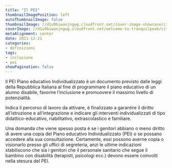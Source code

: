```yaml
---
title: "Il PEI"
thumbnailImagePosition: left
autoThumbnailImage: false
thumbnailImage: //d1u9biwaxjngwg.cloudfront.net/cover-image-showcase/city-750.jpg
coverImage: //d1u9biwaxjngwg.cloudfront.net/welcome-to-tranquilpeak/city.jpg
metaAlignment: center
date: 2021-12-21
categories:
- definizioni
tags:
- inclusione
- pei
showPagination: false
---
```


Il PEI Piano educativo Individualizzato è un documento previsto dalle leggi della Repubblica Italiana al fine di programmare il piano educativo di un alunno disabile, favorire l’inclusione e promuovere il massimo livello di potenzialità. 

<!--more-->
Indica il percorso di lavoro da attivare, è finalizzato a garantire il diritto all’istruzione e all’integrazione e indicare gli interventi individualizzati di tipo didattico-educativo, riabilitativo, extrascolastico e familiare.

Una domanda che viene spesso posta è se i genitori abbiano o meno diritto di avere una copia del Piano educativo Individualizzato (PEI) o se possano accedere alla sua consultazione. Certamente, essi possono averne copia o visionarlo presso gli uffici di segreteria, anzi le ultime indicazioni stabiliscono che sia i genitori che il personale sanitario che segue il bambino con disabilità (terapisti, psicologi ecc.) devono essere coinvolti nella stesura del PEI. 
